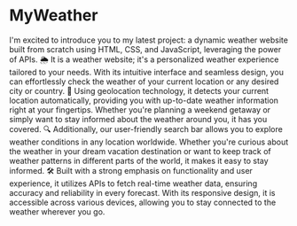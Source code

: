 # MyWeather
  I'm excited to introduce you to my latest project: a dynamic weather website built from scratch using HTML, CSS, and JavaScript, leveraging the power of APIs.  🌦️ It is a weather website; it's a personalized weather experience tailored to your needs. With its intuitive interface and seamless design, you can effortlessly check the weather of your current location or any desired city or country.  📍 Using geolocation technology, it detects your current location automatically, providing you with up-to-date weather information right at your fingertips. Whether you're planning a weekend getaway or simply want to stay informed about the weather around you, it has you covered.  🔍 Additionally, our user-friendly search bar allows you to explore weather conditions in any location worldwide. Whether you're curious about the weather in your dream vacation destination or want to keep track of weather patterns in different parts of the world, it makes it easy to stay informed.  🛠️ Built with a strong emphasis on functionality and user experience, it utilizes APIs to fetch real-time weather data, ensuring accuracy and reliability in every forecast. With its responsive design, it is accessible across various devices, allowing you to stay connected to the weather wherever you go.
